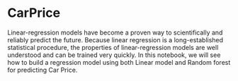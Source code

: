 # CarPrice
Linear-regression models have become a proven way to scientifically and reliably predict the future. Because linear regression is a long-established statistical procedure, the properties of linear-regression models are well understood and can be trained very quickly.  In this notebook, we will see how to build a regression model using both Linear model and Random forest for predicting Car Price.
